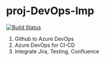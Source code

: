 # proj-DevOps-Imp

[![Build Status](https://dev.azure.com/PMDEMOJIRA/PMDEMO/_apis/build/status/khairul-basher.proj-DevOps-Imp?branchName=main)](https://dev.azure.com/PMDEMOJIRA/PMDEMO/_build/latest?definitionId=4&branchName=main)

1. Github to Azure DevOps
2. Azure DevOps for CI-CD
3. Integrate Jira, Testing, Confluence
